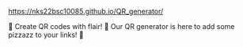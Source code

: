 https://nks22bsc10085.github.io/QR_generator/

🌟 Create QR codes with flair! 🎨 Our QR generator is here to add some pizzazz to your links! 💫 
